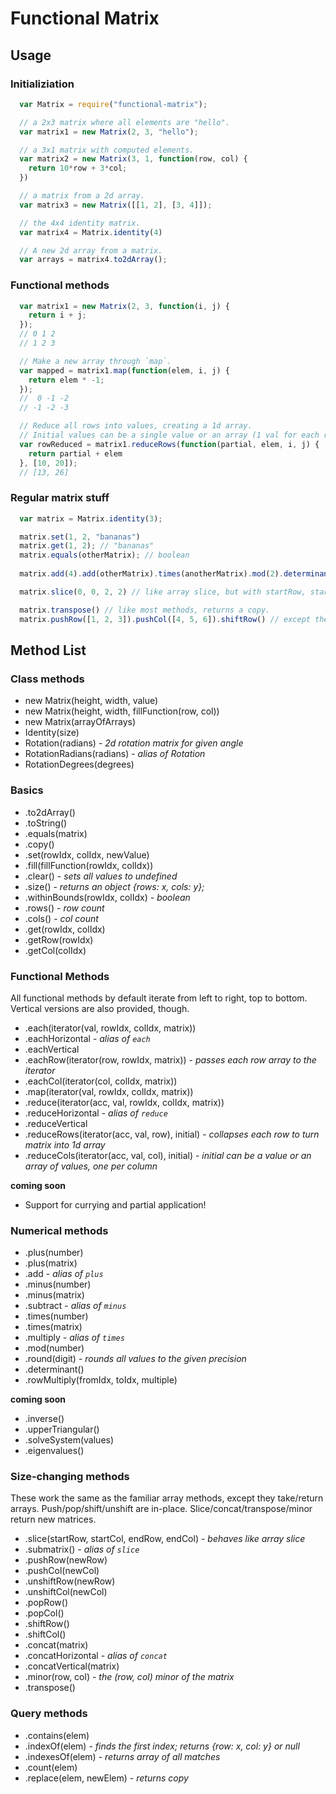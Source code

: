 # Functional Matrix

## Usage

### Initializiation
```javascript
  var Matrix = require("functional-matrix");

  // a 2x3 matrix where all elements are "hello".
  var matrix1 = new Matrix(2, 3, "hello");

  // a 3x1 matrix with computed elements.
  var matrix2 = new Matrix(3, 1, function(row, col) {
    return 10*row + 3*col;
  })

  // a matrix from a 2d array.
  var matrix3 = new Matrix([[1, 2], [3, 4]]);

  // the 4x4 identity matrix.
  var matrix4 = Matrix.identity(4)

  // A new 2d array from a matrix.
  var arrays = matrix4.to2dArray();
```

### Functional methods

```javascript
  var matrix1 = new Matrix(2, 3, function(i, j) {
    return i + j;
  });
  // 0 1 2
  // 1 2 3

  // Make a new array through `map`.
  var mapped = matrix1.map(function(elem, i, j) {
    return elem * -1;
  });
  //  0 -1 -2
  // -1 -2 -3

  // Reduce all rows into values, creating a 1d array.
  // Initial values can be a single value or an array (1 val for each row).
  var rowReduced = matrix1.reduceRows(function(partial, elem, i, j) {
    return partial + elem
  }, [10, 20]); 
  // [13, 26]
```

### Regular matrix stuff

```javascript
  var matrix = Matrix.identity(3);

  matrix.set(1, 2, "bananas")
  matrix.get(1, 2); // "bananas"
  matrix.equals(otherMatrix); // boolean
  
  matrix.add(4).add(otherMatrix).times(anotherMatrix).mod(2).determinant()

  matrix.slice(0, 0, 2, 2) // like array slice, but with startRow, startCol, endRow, endCol

  matrix.transpose() // like most methods, returns a copy.
  matrix.pushRow([1, 2, 3]).pushCol([4, 5, 6]).shiftRow() // except these, for parity with standard array methods.
```

## Method List

### Class methods
- new Matrix(height, width, value)
- new Matrix(height, width, fillFunction(row, col))
- new Matrix(arrayOfArrays)
- Identity(size)
- Rotation(radians) - *2d rotation matrix for given angle*
- RotationRadians(radians) - *alias of Rotation*
- RotationDegrees(degrees)

### Basics
- .to2dArray()
- .toString()
- .equals(matrix)
- .copy()
- .set(rowIdx, colIdx, newValue)
- .fill(fillFunction(rowIdx, colIdx))
- .clear() - *sets all values to undefined*
- .size() - *returns an object {rows: x, cols: y};*
- .withinBounds(rowIdx, colIdx) - *boolean*
- .rows() - *row count*
- .cols() - *col count*
- .get(rowIdx, colIdx)
- .getRow(rowIdx)
- .getCol(colIdx)

### Functional Methods
All functional methods by default iterate from left to right, top to bottom.  Vertical versions are also provided, though.

- .each(iterator(val, rowIdx, colIdx, matrix))
- .eachHorizontal - *alias of `each`*
- .eachVertical
- .eachRow(iterator(row, rowIdx, matrix)) - *passes each row array to the iterator*
- .eachCol(iterator(col, colIdx, matrix))
- .map(iterator(val, rowIdx, colIdx, matrix))
- .reduce(iterator(acc, val, rowIdx, colIdx, matrix))
- .reduceHorizontal - *alias of `reduce`*
- .reduceVertical
- .reduceRows(iterator(acc, val, row), initial) - *collapses each row to turn matrix into 1d array*
- .reduceCols(iterator(acc, val, col), initial) - *initial can be a value or an array of values, one per column*

__coming soon__
- Support for currying and partial application!

### Numerical methods

- .plus(number)
- .plus(matrix)
- .add - *alias of `plus`*
- .minus(number)
- .minus(matrix)
- .subtract - *alias of `minus`*
- .times(number)
- .times(matrix)
- .multiply - *alias of `times`*
- .mod(number)
- .round(digit) - *rounds all values to the given precision*
- .determinant()
- .rowMultiply(fromIdx, toIdx, multiple)

__coming soon__
- .inverse()
- .upperTriangular()
- .solveSystem(values)
- .eigenvalues()


### Size-changing methods
These work the same as the familiar array methods, except they take/return arrays. Push/pop/shift/unshift are in-place.  Slice/concat/transpose/minor return new matrices.

- .slice(startRow, startCol, endRow, endCol) - *behaves like array slice*
- .submatrix() - *alias of `slice`*
- .pushRow(newRow)
- .pushCol(newCol)
- .unshiftRow(newRow)
- .unshiftCol(newCol)
- .popRow()
- .popCol()
- .shiftRow()
- .shiftCol()
- .concat(matrix)
- .concatHorizontal - *alias of `concat`*
- .concatVertical(matrix)
- .minor(row, col) - *the (row, col) minor of the matrix*
- .transpose()

### Query methods

- .contains(elem)
- .indexOf(elem) - *finds the first index; returns {row: x, col: y} or null*
- .indexesOf(elem) - *returns array of all matches*
- .count(elem)
- .replace(elem, newElem) - *returns copy*





